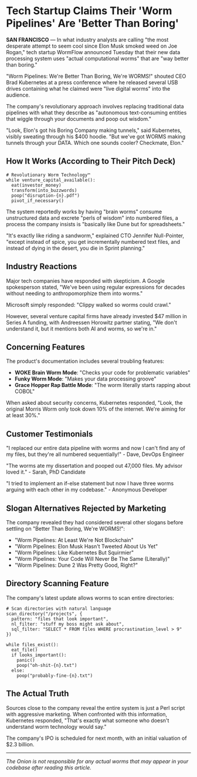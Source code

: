 # Tech Startup Claims Their 'Worm Pipelines' Are 'Better Than Boring'

**SAN FRANCISCO** — In what industry analysts are calling "the most desperate attempt to seem cool since Elon Musk smoked weed on Joe Rogan," tech startup WormFlow announced Tuesday that their new data processing system uses "actual computational worms" that are "way better than boring."

"Worm Pipelines: We're Better Than Boring, We're WORMS!" shouted CEO Brad Kubernetes at a press conference where he released several USB drives containing what he claimed were "live digital worms" into the audience.

The company's revolutionary approach involves replacing traditional data pipelines with what they describe as "autonomous text-consuming entities that wiggle through your documents and poop out wisdom."

"Look, Elon's got his Boring Company making tunnels," said Kubernetes, visibly sweating through his $400 hoodie. "But we've got WORMS making tunnels through your DATA. Which one sounds cooler? Checkmate, Elon."

## How It Works (According to Their Pitch Deck)

```worm investor-bamboozler (extracting, vc-mode)
# Revolutionary Worm Technology™
while venture_capital_available():
  eat(investor_money)
  transform(into_buzzwords)
  poop("disruption-{n}.pdf")
  pivot_if_necessary()
```

The system reportedly works by having "brain worms" consume unstructured data and excrete "perls of wisdom" into numbered files, a process the company insists is "basically like Dune but for spreadsheets."

"It's exactly like riding a sandworm," explained CTO Jennifer Null-Pointer, "except instead of spice, you get incrementally numbered text files, and instead of dying in the desert, you die in Sprint planning."

## Industry Reactions

Major tech companies have responded with skepticism. A Google spokesperson stated, "We've been using regular expressions for decades without needing to anthropomorphize them into worms."

Microsoft simply responded: "Clippy walked so worms could crawl."

However, several venture capital firms have already invested $47 million in Series A funding, with Andreessen Horowitz partner stating, "We don't understand it, but it mentions both AI and worms, so we're in."

## Concerning Features

The product's documentation includes several troubling features:

- **WOKE Brain Worm Mode**: "Checks your code for problematic variables"
- **Funky Worm Mode**: "Makes your data processing groove"
- **Grace Hopper Rap Battle Mode**: "The worm literally starts rapping about COBOL"

When asked about security concerns, Kubernetes responded, "Look, the original Morris Worm only took down 10% of the internet. We're aiming for at least 30%."

## Customer Testimonials

"I replaced our entire data pipeline with worms and now I can't find any of my files, but they're all numbered sequentially!" - Dave, DevOps Engineer

"The worms ate my dissertation and pooped out 47,000 files. My advisor loved it." - Sarah, PhD Candidate

"I tried to implement an if-else statement but now I have three worms arguing with each other in my codebase." - Anonymous Developer

## Slogan Alternatives Rejected by Marketing

The company revealed they had considered several other slogans before settling on "Better Than Boring, We're WORMS!":

- "Worm Pipelines: At Least We're Not Blockchain"
- "Worm Pipelines: Elon Musk Hasn't Tweeted About Us Yet"
- "Worm Pipelines: Like Kubernetes But Squirmier"
- "Worm Pipelines: Your Code Will Never Be The Same (Literally)"
- "Worm Pipelines: Dune 2 Was Pretty Good, Right?"

## Directory Scanning Feature

The company's latest update allows worms to scan entire directories:

```worm directory-devourer (scanning, hungry-mode)
# Scan directories with natural language
scan_directory("/projects", {
  pattern: "files that look important",
  nl_filter: "stuff my boss might ask about",
  sql_filter: "SELECT * FROM files WHERE procrastination_level > 9"
})

while files_exist():
  eat_file()
  if looks_important():
    panic()
    poop("oh-shit-{n}.txt")
  else:
    poop("probably-fine-{n}.txt")
```

## The Actual Truth

Sources close to the company reveal the entire system is just a Perl script with aggressive marketing. When confronted with this information, Kubernetes responded, "That's exactly what someone who doesn't understand worm technology would say."

The company's IPO is scheduled for next month, with an initial valuation of $2.3 billion.

---

*The Onion is not responsible for any actual worms that may appear in your codebase after reading this article.* 